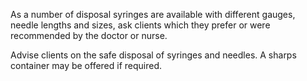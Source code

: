 As a number of disposal syringes are available with different gauges, needle lengths and sizes, ask clients which they prefer or were recommended by the doctor or nurse.

Advise clients on the safe disposal of syringes and needles. A sharps container may be offered if required.
